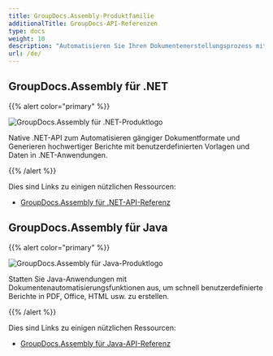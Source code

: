 ```yaml
---
title: GroupDocs.Assembly-Produktfamilie
additionalTitle: GroupDocs-API-Referenzen
type: docs
weight: 10
description: "Automatisieren Sie Ihren Dokumentenerstellungsprozess mit plattformübergreifenden Automatisierungs-Assembly-APIs, um Produktivität und Genauigkeit zu steigern"
url: /de/
---
```


## GroupDocs.Assembly für .NET

{{% alert color="primary" %}} 

![GroupDocs.Assembly für .NET-Produktlogo](../gdocs_net.png)

Native .NET-API zum Automatisieren gängiger Dokumentformate und Generieren hochwertiger Berichte mit benutzerdefinierten Vorlagen und Daten in .NET-Anwendungen.

{{% /alert %}} 

Dies sind Links zu einigen nützlichen Ressourcen:

- [GroupDocs.Assembly für .NET-API-Referenz](/assembly/de/net/)


## GroupDocs.Assembly für Java

{{% alert color="primary" %}}

![GroupDocs.Assembly für Java-Produktlogo](../gdocs_java.png)

Statten Sie Java-Anwendungen mit Dokumentenautomatisierungsfunktionen aus, um schnell benutzerdefinierte Berichte in PDF, Office, HTML usw. zu erstellen.

{{% /alert %}}

Dies sind Links zu einigen nützlichen Ressourcen:

- [GroupDocs.Assembly für Java-API-Referenz](/assembly/java/)
